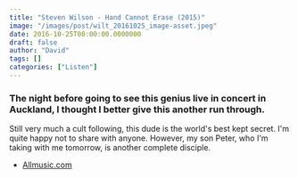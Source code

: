 ```yaml
---
title: "Steven Wilson - Hand Cannot Erase (2015)"
image: "/images/post/wilt_20161025_image-asset.jpeg"
date: 2016-10-25T00:00:00.0000000
draft: false
author: "David"
tags: []
categories: ["Listen"]
---
```

### The night before going to see this genius live in concert in Auckland, I thought I better give this another run through.

 Still very much a cult following, this dude is the world's best kept secret. I'm quite happy not to share with anyone. However, my son Peter, who I'm taking with me tomorrow, is another complete disciple.

-  [Allmusic.com](http://www.allmusic.com/album/hand-cannot-erase-mw0002806391)